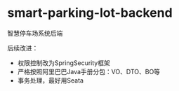 # smart-parking-lot-backend
智慧停车场系统后端

后续改进：
- 权限控制改为SpringSecurity框架
- 严格按照阿里巴巴Java手册分包：VO、DTO、BO等
- 事务处理，最好用Seata
